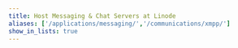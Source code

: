 ```yaml
---
title: Host Messaging & Chat Servers at Linode
aliases: ['/applications/messaging/','/communications/xmpp/']
show_in_lists: true
---
```


